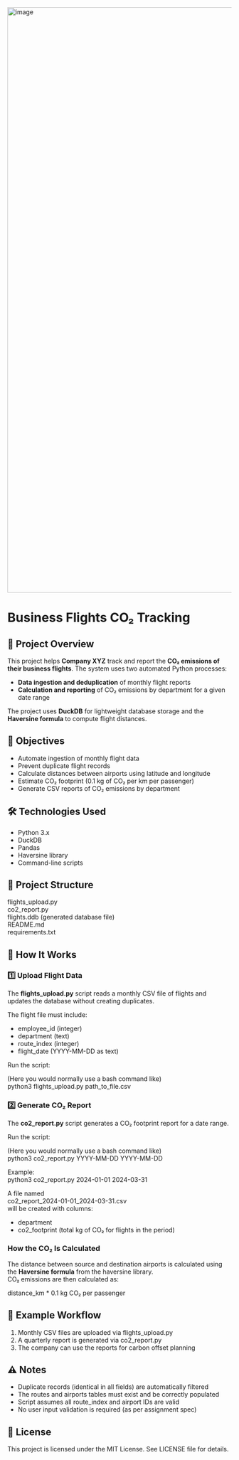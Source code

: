<img width="1317" alt="image" src="https://github.com/user-attachments/assets/6eb0353a-e510-499b-ac9e-6ff68e54a377" />

# Business Flights CO₂ Tracking

## 📖 Project Overview

This project helps **Company XYZ** track and report the **CO₂ emissions of their business flights**. The system uses two automated Python processes:

- **Data ingestion and deduplication** of monthly flight reports
- **Calculation and reporting** of CO₂ emissions by department for a given date range

The project uses **DuckDB** for lightweight database storage and the **Haversine formula** to compute flight distances.

## 🎯 Objectives

- Automate ingestion of monthly flight data
- Prevent duplicate flight records
- Calculate distances between airports using latitude and longitude
- Estimate CO₂ footprint (0.1 kg of CO₂ per km per passenger)
- Generate CSV reports of CO₂ emissions by department

## 🛠 Technologies Used

- Python 3.x
- DuckDB
- Pandas
- Haversine library
- Command-line scripts

## 📂 Project Structure

flights_upload.py  
co2_report.py  
flights.ddb (generated database file)  
README.md  
requirements.txt

## 🚀 How It Works

### 1️⃣ Upload Flight Data

The **flights_upload.py** script reads a monthly CSV file of flights and updates the database without creating duplicates.

The flight file must include:

- employee_id (integer)
- department (text)
- route_index (integer)
- flight_date (YYYY-MM-DD as text)

Run the script:

(Here you would normally use a bash command like)  
python3 flights_upload.py path_to_file.csv

### 2️⃣ Generate CO₂ Report

The **co2_report.py** script generates a CO₂ footprint report for a date range.

Run the script:

(Here you would normally use a bash command like)  
python3 co2_report.py YYYY-MM-DD YYYY-MM-DD

Example:  
python3 co2_report.py 2024-01-01 2024-03-31

A file named  
co2_report_2024-01-01_2024-03-31.csv  
will be created with columns:

- department
- co2_footprint (total kg of CO₂ for flights in the period)

### How the CO₂ Is Calculated

The distance between source and destination airports is calculated using the **Haversine formula** from the haversine library.  
CO₂ emissions are then calculated as:

distance_km * 0.1 kg CO₂ per passenger

## 📝 Example Workflow

1. Monthly CSV files are uploaded via flights_upload.py
2. A quarterly report is generated via co2_report.py
3. The company can use the reports for carbon offset planning

## ⚠ Notes

- Duplicate records (identical in all fields) are automatically filtered
- The routes and airports tables must exist and be correctly populated
- Script assumes all route_index and airport IDs are valid
- No user input validation is required (as per assignment spec)

## 📜 License

This project is licensed under the MIT License. See LICENSE file for details.
